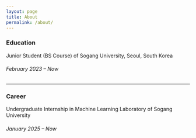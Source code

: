 ```yaml
---
layout: page
title: About
permalink: /about/
---
```


### Education
Junior Student (BS Course) of Sogang University, Seoul, South Korea  
###### February 2023 – Now  

---

### Career
Undergraduate Internship in Machine Learning Laboratory of Sogang University  
###### January 2025 – Now  

